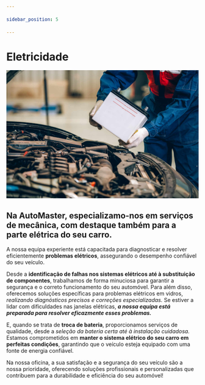 ```yaml
---

sidebar_position: 5

---
```



# Eletricidade

![Bateria](./img/bateria.jpg)


## Na AutoMaster, especializamo-nos em serviços de mecânica, com destaque também para a **parte elétrica do seu carro.** 

A nossa equipa experiente está capacitada para diagnosticar e resolver eficientemente **problemas elétricos**, assegurando o desempenho confiável do seu veículo.

Desde a **identificação de falhas nos sistemas elétricos até à substituição de componentes**, trabalhamos de forma minuciosa para garantir a segurança e o correto funcionamento do seu automóvel. Para além disso, oferecemos soluções específicas para problemas elétricos em vidros, _realizando diagnósticos precisos e correções especializadas._ Se estiver a lidar com dificuldades nas janelas elétricas, **_a nossa equipa está preparada para resolver eficazmente esses problemas._**

 

E, quando se trata de **troca de bateria**, proporcionamos serviços de qualidade, desde a _seleção da bateria certa até à instalação cuidadosa._ Estamos comprometidos em **manter o sistema elétrico do seu carro em perfeitas condições**, garantindo que o veículo esteja equipado com uma fonte de energia confiável.

 

Na nossa oficina, a sua satisfação e a segurança do seu veículo são a nossa prioridade, oferecendo soluções profissionais e personalizadas que contribuem para a durabilidade e eficiência do seu automóvel!
